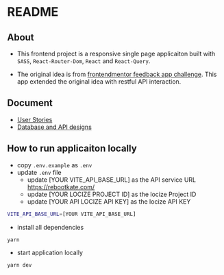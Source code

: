 # README

## About

- This frontend project is a responsive single page applicaiton built with `SASS`, `React-Router-Dom`, `React` and `React-Query`.

- The original idea is from [frontendmentor feedback app challenge](https://www.frontendmentor.io/challenges/product-feedback-app-wbvUYqjR6). This app extended the original idea with restful API interaction.


## Document

- [User Stories](./docs/UserStories.md)
- [Database and API designs](./docs/DatabaseAndAPIs.md)

## How to run applicaiton locally

- copy `.env.example` as `.env`
- update `.env` file
  - update [YOUR VITE_API_BASE_URL] as the API service URL https://rebootkate.com/
  - update [YOUR LOCIZE PROJECT ID] as the locize Project ID
  - update [YOUR API LOCIZE API KEY] as the locize API KEY
  


```sh
VITE_API_BASE_URL=[YOUR VITE_API_BASE_URL]
```
- install all dependencies

```sh
yarn
```

- start application locally

```sh
yarn dev
```